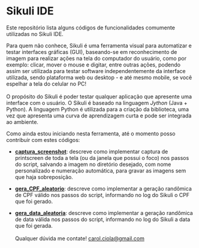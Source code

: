 # Sikuli IDE

Este repositório  lista  alguns códigos de funcionalidades comumente utilizadas no Sikuli IDE. 

Para quem não conhece, Sikuli é uma ferramenta visual para automatizar e testar interfaces gráficas (GUI), baseando-se em reconhecimento de imagem para realizar ações na tela do computador do usuário, como por exemplo: clicar, mover o mouse e digitar, entre outras ações, podendo assim ser utilizada para testar software independentemente da interface utilizada, sendo plataforma web ou desktop - e até mesmo mobile, se você espelhar a tela do celular no PC!
<br><br>
O propósito do Sikuli é poder testar qualquer aplicação que apresente uma interface com o usuário. O Sikuli é baseado na linguagem <i>Jython</i> (Java + Python). A linguagem Python é utilizada para a criação da biblioteca, uma vez que apresenta uma curva de aprendizagem curta e pode ser integrada ao ambiente.

Como ainda estou iniciando nesta ferramenta, até o momento posso contribuir com estes códigos:
<br>
- <a href="https://github.com/CarolCiola/SikuliIDE/blob/master/captura_screenshot.md"><b>captura_screenshot</b></a>: descreve como implementar captura de printscreen de toda a tela (ou da janela que possui o foco) nos passos do script, salvando a imagem no diretório desejado, com nome personalizado e numeração automática, para gravar as imagens sem que haja sobreposição.

- <a href="https://github.com/CarolCiola/SikuliIDE/blob/master/gera_CPF_aleatorio.md"><b>gera_CPF_aleatorio</b></a>: descreve como implementar a geração randômica de CPF válido nos passos do script, informando no log do Sikuli o CPF que foi gerado.

- <a href="https://github.com/CarolCiola/SikuliIDE/blob/master/gera_data_aleatoria.md"><b>gera_data_aleatoria</b></a>: descreve como implementar a geração randômica de data válida nos passos do script, informando no log do Sikuli a data que foi gerada.
<br></br>
Qualquer dúvida me contate! carol.ciola@gmail.com
